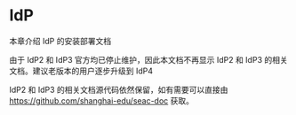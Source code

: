 # IdP

本章介绍 IdP 的安装部署文档

由于 IdP2 和 IdP3 官方均已停止维护，因此本文档不再显示 IdP2 和 IdP3 的相关文档。建议老版本的用户逐步升级到 IdP4

IdP2 和 IdP3 的相关文档源代码依然保留，如有需要可以直接由 https://github.com/shanghai-edu/seac-doc 获取。